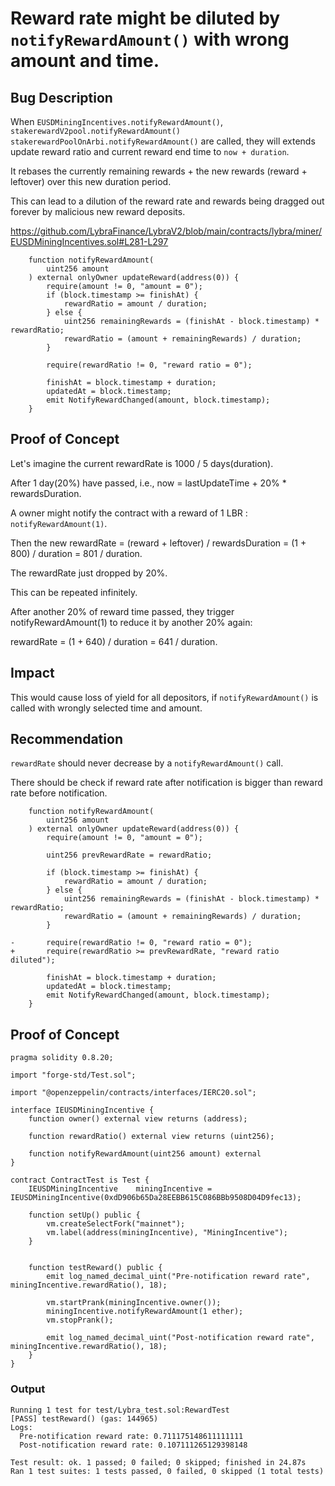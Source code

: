 # Reward rate might be diluted by `notifyRewardAmount()` with wrong amount and time.

## Bug Description
When `EUSDMiningIncentives.notifyRewardAmount()`, `stakerewardV2pool.notifyRewardAmount()` `stakerewardPoolOnArbi.notifyRewardAmount()` are called, they will extends  update reward ratio and current reward end time to `now + duration`.

It rebases the currently remaining rewards + the new rewards (reward + leftover) over this new duration period.

This can lead to a dilution of the reward rate and rewards being dragged out forever by malicious new reward deposits.

https://github.com/LybraFinance/LybraV2/blob/main/contracts/lybra/miner/EUSDMiningIncentives.sol#L281-L297
```
    function notifyRewardAmount(
        uint256 amount
    ) external onlyOwner updateReward(address(0)) {
        require(amount != 0, "amount = 0");
        if (block.timestamp >= finishAt) {
            rewardRatio = amount / duration;
        } else {
            uint256 remainingRewards = (finishAt - block.timestamp) * rewardRatio;
            rewardRatio = (amount + remainingRewards) / duration;
        }

        require(rewardRatio != 0, "reward ratio = 0");

        finishAt = block.timestamp + duration;
        updatedAt = block.timestamp;
        emit NotifyRewardChanged(amount, block.timestamp);
    }
```

## Proof of Concept
Let's imagine the current rewardRate is 1000 / 5 days(duration).

After 1 day(20%) have passed, i.e., now = lastUpdateTime + 20% * rewardsDuration.

A owner might notify the contract with a reward of 1 LBR : `notifyRewardAmount(1)`.

Then the new rewardRate = (reward + leftover) / rewardsDuration = (1 + 800) / duration = 801 / duration.

The rewardRate just dropped by 20%.

This can be repeated infinitely.

After another 20% of reward time passed, they trigger notifyRewardAmount(1) to reduce it by another 20% again:

rewardRate = (1 + 640) / duration = 641 / duration.

## Impact
This would cause loss of yield for all depositors, if `notifyRewardAmount()` is called with wrongly selected time and amount.

## Recommendation
`rewardRate` should never decrease by a `notifyRewardAmount()` call.

There should be check if reward rate after notification is bigger than reward rate before notification.

```
    function notifyRewardAmount(
        uint256 amount
    ) external onlyOwner updateReward(address(0)) {
        require(amount != 0, "amount = 0");

        uint256 prevRewardRate = rewardRatio;

        if (block.timestamp >= finishAt) {
            rewardRatio = amount / duration;
        } else {
            uint256 remainingRewards = (finishAt - block.timestamp) * rewardRatio;
            rewardRatio = (amount + remainingRewards) / duration;
        }

-       require(rewardRatio != 0, "reward ratio = 0");
+       require(rewardRatio >= prevRewardRate, "reward ratio diluted");

        finishAt = block.timestamp + duration;
        updatedAt = block.timestamp;
        emit NotifyRewardChanged(amount, block.timestamp);
    }
```

## Proof of Concept
```
pragma solidity 0.8.20;

import "forge-std/Test.sol";

import "@openzeppelin/contracts/interfaces/IERC20.sol";

interface IEUSDMiningIncentive {
    function owner() external view returns (address);
    
    function rewardRatio() external view returns (uint256);

    function notifyRewardAmount(uint256 amount) external
}

contract ContractTest is Test {
    IEUSDMiningIncentive    miningIncentive = IEUSDMiningIncentive(0xdD906b65Da28EEBB615C086BBb9508D04D9fec13);

    function setUp() public {
        vm.createSelectFork("mainnet");
        vm.label(address(miningIncentive), "MiningIncentive");
    }
    

    function testReward() public {
        emit log_named_decimal_uint("Pre-notification reward rate", miningIncentive.rewardRatio(), 18);

        vm.startPrank(miningIncentive.owner());
        miningIncentive.notifyRewardAmount(1 ether);
        vm.stopPrank();
        
        emit log_named_decimal_uint("Post-notification reward rate", miningIncentive.rewardRatio(), 18);
    }
}
```

### Output
```
Running 1 test for test/Lybra_test.sol:RewardTest
[PASS] testReward() (gas: 144965)
Logs:
  Pre-notification reward rate: 0.711175148611111111
  Post-notification reward rate: 0.107111265129398148

Test result: ok. 1 passed; 0 failed; 0 skipped; finished in 24.87s
Ran 1 test suites: 1 tests passed, 0 failed, 0 skipped (1 total tests)
```